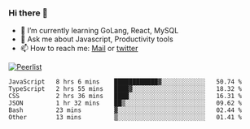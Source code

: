 ### Hi there 👋

- 🌱 I’m currently learning GoLang, React, MySQL
- 💬 Ask me about Javascript, Productivity tools 
- 📫 How to reach me: [Mail](mailto:kvaishak47@gmail.com) or [twitter](https://twitter.com/kvaish4k)

[![Peerlist](https://peerlist-readme-badge.herokuapp.com/api/kvaishak)](https://peerlist.io/kvaishak)

<!--START_SECTION:waka-->

```text
JavaScript   8 hrs 6 mins    ████████████▓░░░░░░░░░░░░   50.74 %
TypeScript   2 hrs 55 mins   ████▓░░░░░░░░░░░░░░░░░░░░   18.32 %
CSS          2 hrs 36 mins   ████░░░░░░░░░░░░░░░░░░░░░   16.31 %
JSON         1 hr 32 mins    ██▒░░░░░░░░░░░░░░░░░░░░░░   09.62 %
Bash         23 mins         ▓░░░░░░░░░░░░░░░░░░░░░░░░   02.44 %
Other        13 mins         ▒░░░░░░░░░░░░░░░░░░░░░░░░   01.41 %
```

<!--END_SECTION:waka-->

